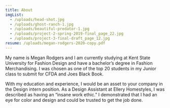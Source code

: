 ```yaml
---
title: About
imgList:
  - /uploads/head-shot.jpg
  - /uploads/ghost-ranch-1.jpg
  - /uploads/beautiful-predator-1.jpg
  - /uploads/project-2-spring-2019-final_page_22.jpg
  - /uploads/project-3-final-draft_page_12.jpg
resume: /uploads/megan-rodgers-2020-copy.pdf
---
```

My name is Megan Rodgers and I am currently studying at Kent State University for Fashion Design and have a bachelor’s degree in Fashion Merchandising. I was chosen as one of the top 20 students in my Junior class to submit for CFDA and Joes Black Book.

With my education and experience, I would be an asset to your company in the Design intern position. As a Design Assistant at Ellery Homestyles, I was described as having an “insane work ethic.” I demonstrated that I had an eye for color and design and could be trusted to get the job done.
